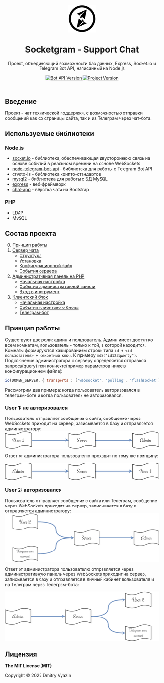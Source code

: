 <header>

<div align="center">
<img src="docs/socketgram.io.min.png" alt="logo" height="90" align="center">
<h1 align="center">Socketgram - Support Chat</h1>

<p>Проект, объединяющий возможности баз данных, Express, Socket.io и Telegram Bot API, написанный на Node.js</p>

<a href="https://core.telegram.org/bots/api">
	<img src="https://img.shields.io/badge/Bot%20API-v6.3-f36caf.svg?style=flat-square" alt="Bot API Version" />
</a>
<a href="https://github.com/VDS13/socket-io-telegram-chat-support">
	<img src="https://img.shields.io/github/v/release/VDS13/Socketgram-Support-Chat" alt="Project Version" />
</a>
</div>

</header>

## Введение

Проект - чат технической поддержки, с возможностью отправки сообщений как со страницы сайта, так и из Телеграм через чат-бота.

## Используемые библиотеки

### Node.js
* [socket.io](https://github.com/socketio/socket.io) - библиотека, обеспечивающая двустороннюю связь на основе событий в реальном времени на основе WebSockets
* [node-telegram-bot-api](https://github.com/yagop/node-telegram-bot-api) - библиотека для работы с Telegram Bot API
* [crypto-js](https://github.com/brix/crypto-js) - библиотека крипто-стандартов
* [mysql2](https://github.com/sidorares/node-mysql2) - библиотека для работы с БД MySQL
* [express](https://github.com/expressjs/express) - веб-фреймворк
* [chat-app](https://www.bootdey.com/snippets/view/chat-app) - вёрстка чата на Bootstrap

### PHP
* LDAP
* MySQL

## Состав проекта

0. [Принцип работы](#start)
1. [Сервер чата](https://github.com/VDS13/Socketgram-Support-Chat/blob/main/server/README_ru.md#server)
	- [Структура](https://github.com/VDS13/Socketgram-Support-Chat/blob/main/server/README_ru.md#struct)
	- [Установка](https://github.com/VDS13/Socketgram-Support-Chat/blob/main/server/README_ru.md#install)
	- [Конфигурационный файл](https://github.com/VDS13/Socketgram-Support-Chat/blob/main/server/README_ru.md#conf)
	- [События сервера](https://github.com/VDS13/Socketgram-Support-Chat/blob/main/server/README_ru.md#event)
2. [Административная панель на PHP](https://github.com/VDS13/Socketgram-Support-Chat/blob/main/admin_client_php/README_ru.md#adminphp)
	- [Начальная настройка](https://github.com/VDS13/Socketgram-Support-Chat/blob/main/admin_client_php/README_ru.md#startadminclient)
	- [События административной панели](https://github.com/VDS13/Socketgram-Support-Chat/blob/main/admin_client_php/README_ru.md#eventadmin)
	- [Вход в инструмент](https://github.com/VDS13/Socketgram-Support-Chat/blob/main/admin_client_php/README_ru.md#loginadmin)
3. [Клиентский блок](https://github.com/VDS13/Socketgram-Support-Chat/blob/main/user_client/README_ru.md##clientphp)
	- [Начальная настройка](https://github.com/VDS13/Socketgram-Support-Chat/blob/main/user_client/README_ru.md#startuserclient)
	- [События клиентского блока](https://github.com/VDS13/Socketgram-Support-Chat/blob/main/user_client/README_ru.md#eventuser)
	- [Телеграм-бот](https://github.com/VDS13/Socketgram-Support-Chat/blob/main/user_client/README_ru.md#usertlgrm)

## <a name="start"></a> Принцип работы

Существуют две роли: админ и пользователь. Админ имеет доступ ко всем комнатам, пользователь - только к той, в которой находится.
Комнаты формируются хэшированием строки типа `id + <id пользователя> + секретный ключ`. К примеру `md5("id123qwerty")`.
Подключение администратора к серверу определяется отправкой запроса(query) при коннекте(пример параметров ниже в конфигурационном файле):
```js
io(DOMEN_SERVER, { transports : ['websocket', 'polling', 'flashsocket'], query : {[SERVER_KEY]: SERVER_PSWD} })
```

Рассмотрим два примера: когда пользователь авторизовался в телеграм-боте и когда пользователь не авторизовался.

### User 1: не авторизовался
Пользователь отправляет сообщение с сайта, сообщение через WebSockets приходит на сервер, записывается в базу и отправляется администратору:
<img src="docs/structure0.png" align="center">

Ответ от администратора пользователю проходит по тому же принципу:

<img src="docs/structure1.png" align="center">

### User 2: авторизовался
Пользователь отправляет сообщение с сайта или Телеграм, сообщение через WebSockets приходит на сервер, записывается в базу и отправляется администратору:
<img src="docs/structure2.png" align="center">

Ответ от администратора пользователю отправляется через административную панель через WebSockets приходит на сервер, записывается в базу и отправляется в личный кабинет пользователя и на Телеграм через Телеграм-бота:

<img src="docs/structure3.png" align="center">

## Лицензия

**The MIT License (MIT)**

Copyright © 2022 Dmitry Vyazin